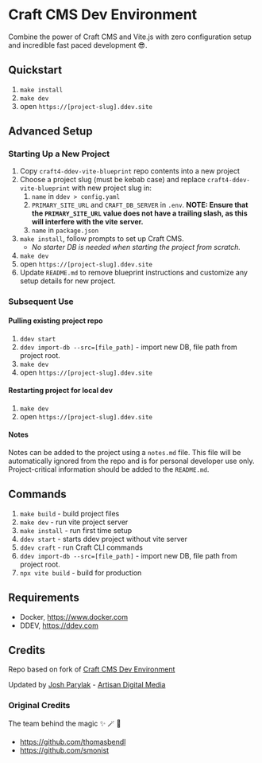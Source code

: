 # Craft CMS Dev Environment

Combine the power of Craft CMS and Vite.js with zero configuration setup and incredible fast paced development 😎.

## Quickstart

1. `make install`
2. `make dev`
3. open `https://[project-slug].ddev.site`

## Advanced Setup

### Starting Up a New Project

1. Copy `craft4-ddev-vite-blueprint` repo contents into a new project
2. Choose a project slug (must be kebab case) and replace `craft4-ddev-vite-blueprint` with new project slug in:
    1. `name` in `ddev > config.yaml`
    2. `PRIMARY_SITE_URL` and `CRAFT_DB_SERVER` in `.env`. **NOTE: Ensure that the `PRIMARY_SITE_URL` value does not have a trailing slash, as this will interfere with the vite server.**
    3. `name` in `package.json`
3. `make install`, follow prompts to set up Craft CMS.
    - _No starter DB is needed when starting the project from scratch._
4. `make dev`
5. open `https://[project-slug].ddev.site`
6. Update `README.md` to remove blueprint instructions and customize any setup details for new project.

### Subsequent Use

#### Pulling existing project repo

1. `ddev start`
2. `ddev import-db --src=[file_path]` - import new DB, file path from project root.
3. `make dev`
4. open `https://[project-slug].ddev.site`

#### Restarting project for local dev

1. `make dev`
2. open `https://[project-slug].ddev.site`

#### Notes

Notes can be added to the project using a `notes.md` file. This file will be automatically ignored from the repo and is for personal developer use only. Project-critical information should be added to the `README.md`.

## Commands

1. `make build` - build project files
2. `make dev` - run vite project server
3. `make install` - run first time setup
4. `ddev start` - starts ddev project without vite server
5. `ddev craft` - run Craft CLI commands
6. `ddev import-db --src=[file_path]` - import new DB, file path from project root.
7. `npx vite build` - build for production

## Requirements

-   Docker, https://www.docker.com
-   DDEV, https://ddev.com

## Credits

Repo based on fork of [Craft CMS Dev Environment](https://github.com/thomasbendl/craft4-ddev-vite-blueprint)

Updated by [Josh Parylak](https://github.com/joshparylak) - [Artisan Digital Media](https://github.com/ArtisanDM)

### Original Credits

The team behind the magic ✨ 🪄 🦄

-   <https://github.com/thomasbendl>
-   <https://github.com/smonist>
